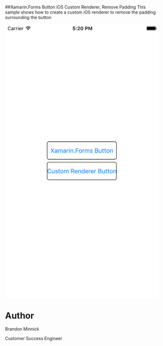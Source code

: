 ##Xamarin.Forms Button iOS Custom Renderer, Remove Padding
This sample shows how to create a custom iOS renderer to remove the padding surrounding the button

![iOS](./Screenshots/Screenshot.png "iOS Custom Button Renderer Removing Padding")

Author
===
Brandon Minnick

Customer Success Engineer
